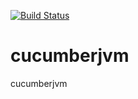 [![Build Status](https://travis-ci.org/baraneetharan/cucumberjvm.svg?branch=master)](https://travis-ci.org/baraneetharan/cucumberjvm)

# cucumberjvm
cucumberjvm
